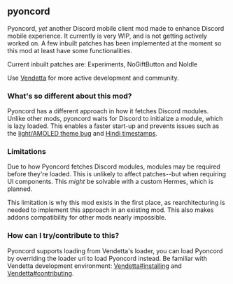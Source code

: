 ## pyoncord

Pyoncord, *yet* another Discord mobile client mod made to enhance Discord mobile experience. It currently is very WIP, and is not getting actively worked on. A few inbuilt patches has been implemented at the moment so this mod at least have some functionalities.

Current inbuilt patches are: Experiments, NoGiftButton and NoIdle

Use [Vendetta](https://github.com/vendetta-mod/Vendetta) for more active development and community.

### What's so different about this mod?
Pyoncord has a different approach in how it fetches Discord modules. Unlike other mods, pyoncord waits for Discord to initialize a module, which is lazy loaded. This enables a faster start-up and prevents issues such as the [light/AMOLED theme bug](https://github.com/Aliucord/AliucordRN/issues/39) and [Hindi timestamps](https://github.com/enmity-mod/enmity/issues/11).

### Limitations
Due to how Pyoncord fetches Discord modules, modules may be required before they're loaded. This is unlikely to affect patches--but when requiring UI components. This *might* be solvable with a custom Hermes, which is planned.

This limitation is why this mod exists in the first place, as rearchitecturing is needed to implement this approach in an existing mod. This also makes addons compatibility for other mods nearly impossible.

### How can I try/contribute to this?
Pyoncord supports loading from Vendetta's loader, you can load Pyoncord by overriding the loader url to load Pyoncord instead. Be familiar with Vendetta development environment: [Vendetta#installing](https://github.com/vendetta-mod/Vendetta#i]nstalling) and [Vendetta#contributing](https://github.com/vendetta-mod/Vendetta#contributing).